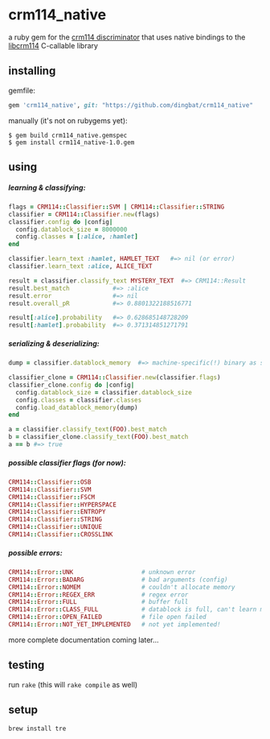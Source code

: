 # crm114_native

a ruby gem for the [crm114 discriminator](https://en.wikipedia.org/wiki/CRM114_(program)) that uses native bindings to the [libcrm114](http://crm114.sourceforge.net/wiki/doku.php?id=download) C-callable library

## installing

gemfile:

```ruby
gem 'crm114_native', git: "https://github.com/dingbat/crm114_native"
```

manually (it's not on rubygems yet):
```
$ gem build crm114_native.gemspec
$ gem install crm114_native-1.0.gem
```

## using

##### learning & classifying:

```ruby
flags = CRM114::Classifier::SVM | CRM114::Classifier::STRING
classifier = CRM114::Classifier.new(flags)
classifier.config do |config|
  config.datablock_size = 8000000
  config.classes = [:alice, :hamlet]
end

classifier.learn_text :hamlet, HAMLET_TEXT   #=> nil (or error)
classifier.learn_text :alice, ALICE_TEXT

result = classifier.classify_text MYSTERY_TEXT  #=> CRM114::Result
result.best_match            #=> :alice
result.error                 #=> nil
result.overall_pR            #=> 0.8801322188516771

result[:alice].probability   #=> 0.628685148728209
result[:hamlet].probability  #=> 0.371314851271791
```

##### serializing & deserializing:

```ruby
dump = classifier.datablock_memory  #=> machine-specific(!) binary as string

classifier_clone = CRM114::Classifier.new(classifier.flags)
classifier_clone.config do |config|
  config.datablock_size = classifier.datablock_size
  config.classes = classifier.classes
  config.load_datablock_memory(dump)
end

a = classifier.classify_text(FOO).best_match
b = classifier_clone.classify_text(FOO).best_match
a == b #=> true
```

##### possible classifier flags (for now):

```ruby
CRM114::Classifier::OSB
CRM114::Classifier::SVM
CRM114::Classifier::FSCM
CRM114::Classifier::HYPERSPACE
CRM114::Classifier::ENTROPY
CRM114::Classifier::STRING
CRM114::Classifier::UNIQUE
CRM114::Classifier::CROSSLINK
```

##### possible errors:

```ruby
CRM114::Error::UNK                   # unknown error
CRM114::Error::BADARG                # bad arguments (config)
CRM114::Error::NOMEM                 # couldn't allocate memory
CRM114::Error::REGEX_ERR             # regex error
CRM114::Error::FULL                  # buffer full
CRM114::Error::CLASS_FULL            # datablock is full, can't learn more
CRM114::Error::OPEN_FAILED           # file open failed
CRM114::Error::NOT_YET_IMPLEMENTED   # not yet implemented!
```

more complete documentation coming later...

## testing

run `rake` (this will `rake compile` as well)

## setup

```
brew install tre
```
